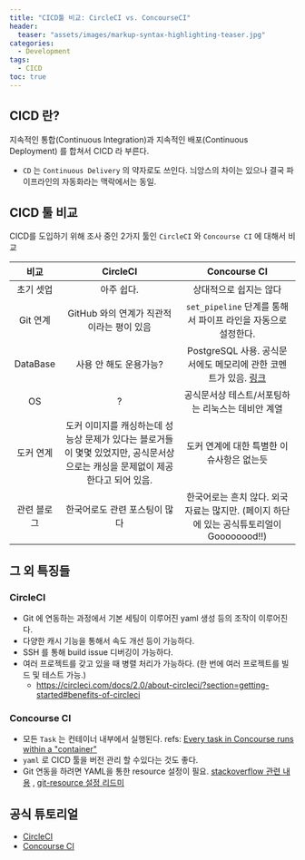 ```yaml
---
title: "CICD툴 비교: CircleCI vs. ConcourseCI"
header:
  teaser: "assets/images/markup-syntax-highlighting-teaser.jpg"
categories:
  - Development
tags:
  - CICD
toc: true
---
```


## CICD 란?

지속적인 통합(Continuous Integration)과 지속적인 배포(Continuous Deployment) 를 합쳐서 CICD 라 부른다.

* `CD` 는 `Continuous Delivery` 의 약자로도 쓰인다. 늬앙스의 차이는 있으나 결국 파이프라인의 자동화라는 맥락에서는 동일.

## CICD 툴 비교

CICD를 도입하기 위해 조사 중인 2가지 툴인 `CircleCI` 와 `Concourse CI` 에 대해서 비교

| 비교 | CircleCI | Concourse CI |
|:--:|:---:|:---:|
| 초기 셋업 | 아주 쉽다. | 상대적으로 쉽지는 않다 |
| Git 연계 | GitHub 와의 연계가 직관적이라는 평이 있음 | `set_pipeline` 단계를 통해서 파이프 라인을 자동으로 설정한다. |
| DataBase | 사용 안 해도 운용가능?  | PostgreSQL 사용. 공식문서에도 메모리에 관한 코멘트가 있음. [링크](https://concourse-ci.org/postgresql-node.html#db-resource-utilization) |
| OS | ? | 공식문서상 테스트/서포팅하는 리눅스는 데비안 계열 |
| 도커 연계 | 도커 이미지를 캐싱하는데 성능상 문제가 있다는 블로거들이 몇몇 있었지만, 공식문서상으로는 캐싱을 문제없이 제공한다고 되어 있음.  | 도커 연계에 대한 특별한 이슈사항은 없는듯 |
| 관련 블로그 | 한국어로도 관련 포스팅이 많다 | 한국어로는 흔치 않다. 외국자료는 많지만. (페이지 하단에 있는 공식튜토리얼이 Goooooood!!) |

## 그 외 특징들

### CircleCI

* Git 에 연동하는 과정에서 기본 세팅이 이루어진 yaml 생성 등의 조작이 이루어진다.
* 다양한 캐시 기능을 통해서 속도 개선 등이 가능하다.
* SSH 를 통해 build issue 디버깅이 가능하다.
* 여러 프로젝트를 갖고 있을 때 병렬 처리가 가능하다. (한 번에 여러 프로젝트를 빌드 및 테스트 가능.)
    * https://circleci.com/docs/2.0/about-circleci/?section=getting-started#benefits-of-circleci

### Concourse CI

* 모든 `Task` 는 컨테이너 내부에서 실행된다. refs: [Every task in Concourse runs within a "container"](https://concoursetutorial.com/basics/task-hello-world/)
* `yaml` 로 CICD 툴을 버전 관리 할 수있다는 것도 좋다.
* Git 연동을 하려면 YAML을 통한 resource 설정이 필요. [stackoverflow 관련 내용](https://stackoverflow.com/questions/51310079/concourse-webhook-to-git) , [git-resource 설정 리드미](https://github.com/concourse/git-resource)



## 공식 튜토리얼

* [CircleCI](https://circleci.com/docs/2.0/tutorials/)
* [Concourse CI](https://concoursetutorial.com/)


